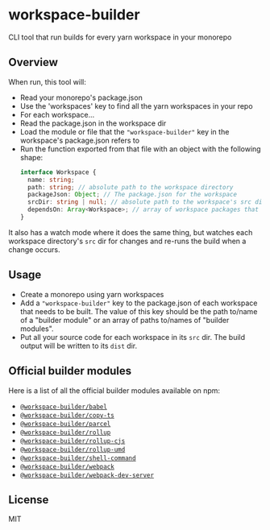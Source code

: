 # workspace-builder

CLI tool that run builds for every yarn workspace in your monorepo

## Overview

When run, this tool will:

- Read your monorepo's package.json
- Use the 'workspaces' key to find all the yarn workspaces in your repo
- For each workspace...
- Read the package.json in the workspace dir
- Load the module or file that the `"workspace-builder"` key in the workspace's package.json refers to
- Run the function exported from that file with an object with the following shape:
  ```ts
  interface Workspace {
    name: string;
    path: string; // absolute path to the workspace directory
    packageJson: Object; // The package.json for the workspace
    srcDir: string | null; // absolute path to the workspace's src directory, if it exists
    dependsOn: Array<Workspace>; // array of workspace packages that this workspace has in its package.json dependencies
  }
  ```

It also has a watch mode where it does the same thing, but watches each workspace directory's `src` dir for changes and re-runs the build when a change occurs.

## Usage

- Create a monorepo using yarn workspaces
- Add a `"workspace-builder"` key to the package.json of each workspace that needs to be built. The value of this key should be the path to/name of a "builder module" or an array of paths to/names of "builder modules".
- Put all your source code for each workspace in its `src` dir. The build output will be written to its `dist` dir.

## Official builder modules

Here is a list of all the official builder modules available on npm:

- [`@workspace-builder/babel`](https://npm.im/@workspace-builder/babel)
- [`@workspace-builder/copy-ts`](https://npm.im/@workspace-builder/copy-ts)
- [`@workspace-builder/parcel`](https://npm.im/@workspace-builder/parcel)
- [`@workspace-builder/rollup`](https://npm.im/@workspace-builder/rollup)
- [`@workspace-builder/rollup-cjs`](https://npm.im/@workspace-builder/rollup-cjs)
- [`@workspace-builder/rollup-umd`](https://npm.im/@workspace-builder/rollup-umd)
- [`@workspace-builder/shell-command`](https://npm.im/@workspace-builder/shell-command)
- [`@workspace-builder/webpack`](https://npm.im/@workspace-builder/webpack)
- [`@workspace-builder/webpack-dev-server`](https://npm.im/@workspace-builder/webpack-dev-server)

## License

MIT
